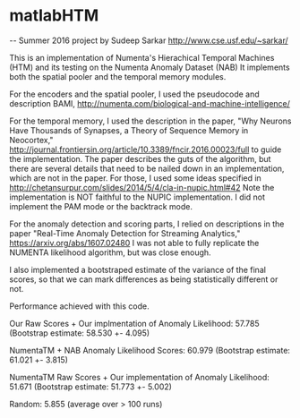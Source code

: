 # matlabHTM
-- Summer 2016 project by Sudeep Sarkar http://www.cse.usf.edu/~sarkar/

This is an implementation of Numenta's Hierachical Temporal Machines (HTM) and its testing on the Numenta Anomaly Dataset (NAB)
It implements both the spatial pooler and the temporal memory modules. 

For the encoders and the spatial pooler, I used the pseudocode and description BAMI, http://numenta.com/biological-and-machine-intelligence/

For the temporal memory, I used the description in the paper, "Why Neurons Have Thousands of Synapses, a Theory of Sequence Memory in Neocortex," http://journal.frontiersin.org/article/10.3389/fncir.2016.00023/full to guide the implementation. The paper describes the guts of the algorithm, but there are several details that need to be nailed down in an implementation, which are not in the paper. For those, I used some ideas specified in http://chetansurpur.com/slides/2014/5/4/cla-in-nupic.html#42 Note the implementation is NOT faithful to the NUPIC implementation. I did not implement the PAM mode or the backtrack mode.

For the anomaly detection and scoring parts, I relied on descriptions in the paper "Real-Time Anomaly Detection for Streaming Analytics," https://arxiv.org/abs/1607.02480 I was not able to fully replicate the NUMENTA likelihood algorithm, but was close enough.

I also implemented a bootstraped estimate of the variance of the final scores, so that we can mark differences as being statistically different or not. 

Performance achieved with this code.

Our Raw Scores + Our implmentation of Anomaly Likelihood: 57.785 (Bootstrap estimate: 58.530 +- 4.095) 

NumentaTM + NAB Anomaly Likelihood Scores: 60.979 (Bootstrap estimate: 61.021 +- 3.815) 

NumentaTM Raw Scores + Our implementation of Anomaly Likelihood: 51.671 (Bootstrap estimate: 51.773 +- 5.002) 

Random: 5.855 (average over > 100 runs)

